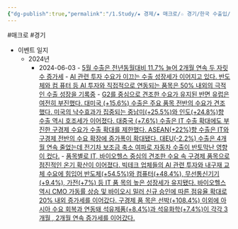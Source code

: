 ```yaml
---
{"dg-publish":true,"permalink":"/1.Study/★ 경제/★ 매크로/☆ 경기/한국 수출입/한국 수출입/","created":"2024-06-03T16:58:39.377+09:00","updated":"2025-06-03T20:07:19.724+09:00"}
---
```


#매크로 #경기 


- 이벤트 일지
	- 2024년
		- 2024-06-03
					- [5월 수출은 전년동월대비 11.7% 늘어 2개월 연속 두 자릿수 증가세](24.6.3_수출입데이터.pdf#page=1&selection=55,0,80,0&color=yellow)
					- [AI 관련 투자 수요가 이끄는 수출 성장세가 이어지고 있다. 반도체와 컴 퓨터 등 AI 투자와 직접적으로 연동되는 품목은 50% 내외의 극적인 수출 성장을 기록중](24.6.3_수출입데이터.pdf#page=1&selection=598,0,649,3&color=yellow)
					- [G2를 중심으로 견조한 수요가 유지된 반면 유럽은 여전히 부진했다. 대미국 (+15.6%) 수출은 주요 품목 전반의 수요가 견조했다. 미국의 낙수효과가 집중되는 중남미(+25.5%)와 인도(+24.8%)향 수출 역시 호조세가 이어졌다. 대중국 (+7.6%) 수출은 IT 수출 확대에도 부진한 구경제 수요가 수출 확대를 제한했다. ASEAN(+22%)향 수출은 IT와 구경제 전반의 수요 확장에 증가폭이 확대됐다. 대EU(-2.2%) 수출은 4개월 연속 줄었는데 전기차 보조금 축소 여파로 자동차 수출이 반토막난 영향이 컸다.](24.6.3_수출입데이터.pdf#page=1&selection=207,0,383,1&color=yellow)
					- [품목별로 IT, 바이오헬스 중심의 견조한 수요 속 구경제 품목으로 점진적인 온기 확산이 이어졌다. 빅테크 업체들의 AI 관련 투자와 내구재 교체 수요에 힘입어 반도체(+54.5%)와 컴퓨터(+48.4%), 무선통신기기(+9.4%), 가전(+7%) 등 IT 품 목의 높은 성장세가 유지됐다. 바이오헬스 역시 CMO 가동률 상승 및 바이오시 밀러 신규 승인에 따른 점유율 확대로 20% 내외 증가세를 이어갔다. 구경제 품 목은 선박(+108.4%) 이외에 아시아 수요 회복과 연동돼 석유제품(+8.4%)과 석유화학(+7.4%)이 각각 3개월 , 2개월 연속 증가세를 이어갔다.](24.6.3_수출입데이터.pdf#page=1&selection=385,0,574,1&color=yellow)
